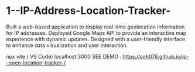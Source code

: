 # 1--IP-Address-Location-Tracker-

Built a web-based application to display real-time geolocation information for IP addresses. Deployed Google Maps API to provide an interactive map experience with dynamic updates. Designed with a user-friendly interface to enhance data visualization and user interaction. 

npx vite ( VS Code)
localhost:3000
SEE DEMO : https://snh078.github.io/ip--open-location-tracker-/
